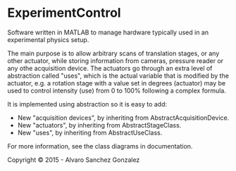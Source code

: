 # ExperimentControl
Software written in MATLAB to manage hardware typically used in an experimental physics setup.

The main purpose is to allow arbitrary scans of translation stages, or any other actuator, while storing information from cameras, pressure reader or any othe acquisition device.
The actuators go through an extra level of abstraction called "uses", which is the actual variable that is modified by the actuator, e.g. a rotation stage with a value set in degrees (actuator) may be used to control intensity (use) from 0 to 100% following a complex formula. 

It is implemented using abstraction so it is easy to add:
* New "acquisition devices", by inheriting from AbstractAcquisitionDevice.
* New "actuators", by inheriting from AbstractStageClass.
* New "uses", by inheriting from AbstractUseClass. 

For more information, see the class diagrams in documentation.

Copyright © 2015 - Alvaro Sanchez Gonzalez
